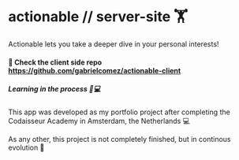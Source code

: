 # actionable // server-site  🏋️
Actionable lets you take a deeper dive in your personal interests!

#### 🤩 Check the client side repo https://github.com/gabrielcomez/actionable-client 

##### Learning in the process 📖💻

This app was developed as my portfolio project after completing the Codaisseur Academy in Amsterdam, the Netherlands 💻 

As any other, this project is not completely finished, but in continous evolution 🧬
